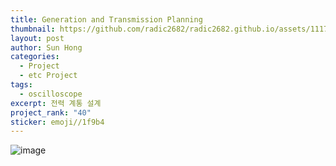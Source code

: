 ```yaml
---
title: Generation and Transmission Planning
thumbnail: https://github.com/radic2682/radic2682.github.io/assets/11177959/09e32ed8-8ca9-4db5-a149-72f19c8323dd
layout: post
author: Sun Hong
categories:
  - Project
  - etc Project
tags:
  - oscilloscope
excerpt: 전력 계통 설계
project_rank: "40"
sticker: emoji//1f9b4
---
```

![image](https://github.com/radic2682/radic2682.github.io/assets/11177959/09e32ed8-8ca9-4db5-a149-72f19c8323dd)